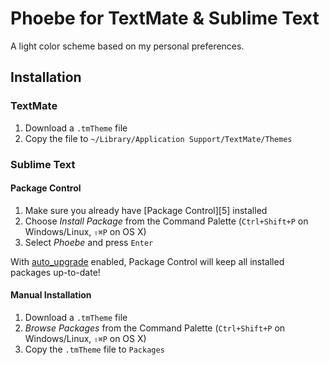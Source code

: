 # Phoebe for TextMate & Sublime Text

A light color scheme based on my personal preferences.

## Installation

### TextMate

1. Download a `.tmTheme` file
2. Copy the file to `~/Library/Application Support/TextMate/Themes`

### Sublime Text

#### Package Control

1. Make sure you already have [Package Control][5] installed
2. Choose *Install Package* from the Command Palette (`Ctrl+Shift+P` on Windows/Linux, `⇧⌘P` on OS X)
3. Select *Phoebe* and press `Enter`

With [auto_upgrade][1] enabled, Package Control will keep all installed packages up-to-date!

#### Manual Installation

1. Download a `.tmTheme` file
2. *Browse Packages* from the Command Palette (`Ctrl+Shift+P` on Windows/Linux, `⇧⌘P` on OS X)
3. Copy the `.tmTheme` file to `Packages`

[1]: http://wbond.net/sublime_packages/package_control/settings/